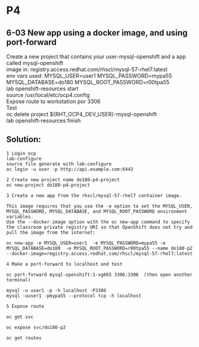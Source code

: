 # P4

## 6-03 New app using a docker image, and using port-forward   
Create a new project that contains your user-mysql-openshift and a app called mysql-openshift  
image in: registry.access.redhat.com/rhscl/mysql-57-rhel7:latest  
env vars used: MYSQL_USER=user1   MYSQL_PASSWORD=mypa55  MYSQL_DATABASE=do180  MYSQL_ROOT_PASSWORD=r00tpa55  
lab openshift-resources start  
source /usr/local/etc/ocp4.config  
Expose route to workstation por 3306   
Test  
oc delete project ${RHT_OCP4_DEV_USER}-mysql-openshift  
lab openshift-resources finish  


## Solution:  
```
1 Login ocp  
lab-configure  
source file generate with lab-configure  
oc login -u user -p http://api.example.com:6443  

2 Create new project name do180-p4-project  
oc new-project do180-p4-project  

3 Create a new app from the rhscl/mysql-57-rhel7 container image.  

This image requires that you use the -e option to set the MYSQL_USER, MYSQL_PASSWORD, MYSQL_DATABASE, and MYSQL_ROOT_PASSWORD environment variables. 
Use the --docker-image option with the oc new-app command to specify the classroom private registry URI so that OpenShift does not try and pull the image from the internet:  

oc new-app -e MYSQL_USER=user1  -e MYSQL_PASSWORD=mypa55 -e MYSQL_DATABASE=do180  -e MYSQL_ROOT_PASSWORD=r00tpa55 --name do180-p2 --docker-image=registry.access.redhat.com/rhscl/mysql-57-rhel7:latest  

4 Make a port-forward to localhost and test  

oc port-forward mysql-openshift-1-xg665 3306:3306  (then open another terminal)  

mysql -u user1 -p -h localhost -P3306  
mysql -uuser1 -pmypa55 --protocol tcp -h localhost  

5 Expose route  

oc get svc  

oc expose svc/do180-p2  

oc get routes  

```
